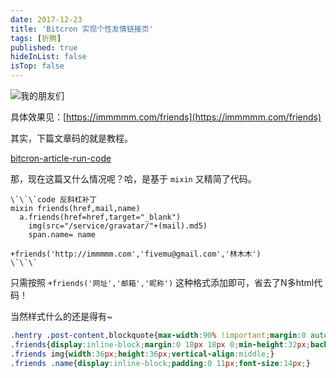 ```yaml
---
date: 2017-12-23
title: 'Bitcron 实现个性友情链接页'
tags: [折腾]
published: true
hideInList: false
isTop: false
---
```


![我的朋友们](https://lmm.elizen.me/images/2017/12/links-1.png)

具体效果见：[https://immmmm.com/friends](https://immmmm.com/friends)

<!--more-->

其实，下篇文章码的就是教程。

[bitcron-article-run-code](bitcron-article-run-code)

那，现在这篇又什么情况呢？哈，是基于 `mixin` 又精简了代码。

```jade
\`\`\`code 反斜杠补丁
mixin friends(href,mail,name)
  a.friends(href=href,target="_blank")
    img(src="/service/gravatar/"+(mail).md5)
    span.name= name

+friends('http://immmmm.com','fivemu@gmail.com','林木木')
\`\`\`
```

只需按照 `+friends('网址','邮箱','昵称')` 这种格式添加即可，省去了N多html代码！

当然样式什么的还是得有~

```css
.hentry .post-content,blockquote{max-width:90% !important;margin:0 auto;}
.friends{display:inline-block;margin:0 18px 18px 0;min-height:32px;background-color:#f7f7f7;border:1px solid #dcdcdc;border-radius:4px;vertical-align:top;overflow:hidden;}
.friends img{width:36px;height:36px;vertical-align:middle;}
.friends .name{display:inline-block;padding:0 11px;font-size:14px;}   
```